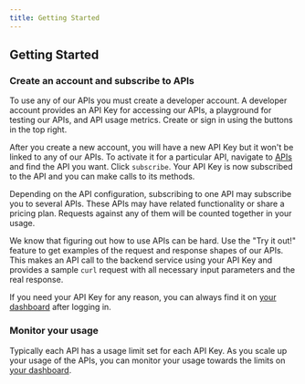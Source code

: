 ```yaml
---
title: Getting Started
---
```


## Getting Started

### Create an account and subscribe to APIs

To use any of our APIs you must create a developer account. A developer account provides an API Key for accessing our APIs, a playground for testing our APIs, and API usage metrics. Create or sign in using the buttons in the top right.

After you create a new account, you will have a new API Key but it won't be linked to any of our APIs. To activate it for a particular API, navigate to [APIs](/apis) and find the API you want. Click `subscribe`. Your API Key is now subscribed to the API and you can make calls to its methods.

Depending on the API configuration, subscribing to one API may subscribe you to several APIs. These APIs may have related functionality or share a pricing plan. Requests against any of them will be counted together in your usage.

We know that figuring out how to use APIs can be hard. Use the "Try it out!" feature to get examples of the request and response shapes of our APIs. This makes an API call to the backend service using your API Key and provides a sample `curl` request with all necessary input parameters and the real response.

If you need your API Key for any reason, you can always find it on [your dashboard](/dashboard) after logging in.

### Monitor your usage

Typically each API has a usage limit set for each API Key. As you scale up your usage of the APIs, you can monitor your usage towards the limits on [your dashboard](/dashboard).